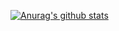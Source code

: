 [![Anurag's github stats](https://github-readme-stats.vercel.app/api?username=zhw2590582&show_icons=true)](https://github.com/anuraghazra/github-readme-stats)
